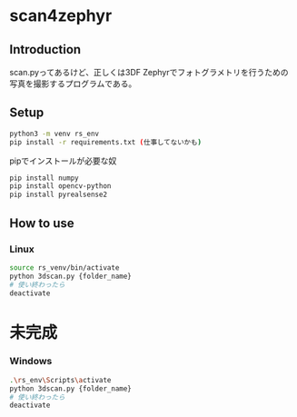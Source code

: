 # scan4zephyr

## Introduction

scan.pyってあるけど、正しくは3DF Zephyrでフォトグラメトリを行うための写真を撮影するプログラムである。

## Setup

```bash
python3 -m venv rs_env
pip install -r requirements.txt (仕事してないかも)
```

pipでインストールが必要な奴

```bash
pip install numpy
pip install opencv-python
pip install pyrealsense2
```

## How to use

### Linux

```bash
source rs_venv/bin/activate
python 3dscan.py {folder_name}
# 使い終わったら
deactivate
```
# 未完成
### Windows

```bash
.\rs_env\Scripts\activate
python 3dscan.py {folder_name}
# 使い終わったら
deactivate
```

